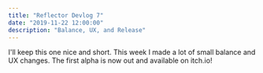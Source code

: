 ```yaml
---
title: "Reflector Devlog 7"
date: "2019-11-22 12:00:00"
description: "Balance, UX, and Release"
---
```


I'll keep this one nice and short. This week I made a lot of small balance and UX changes. The first alpha is now out and available on itch.io!
